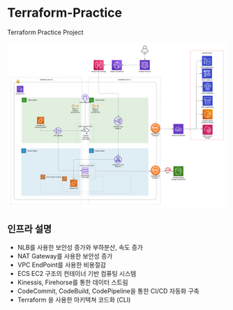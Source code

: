 # Terraform-Practice
Terraform Practice Project

![infra Architecture](./Architecture.png)

## 인프라 설명
- NLB를 사용한 보안성 증가와 부하분산, 속도 증가
- NAT Gateway를 사용한 보안성 증가
- VPC EndPoint를 사용한 비용절감
- ECS EC2 구조의 컨테이너 기반 컴퓨팅 시스템
- Kinessis, Firehorse를 통한 데이터 스트림
- CodeCommit, CodeBuild, CodePipeline을 통한 CI/CD 자동화 구축
- Terraform 을 사용한 아키텍쳐 코드화 (CLI)
